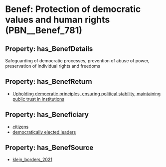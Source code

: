 # Benef: __Protection of democratic values and human rights__ (PBN__Benef_781)

## Property: has_BenefDetails

Safeguarding of democratic processes, prevention of abuse of power, preservation of individual rights and freedoms

## Property: has_BenefReturn

* [Upholding democratic principles, ensuring political stability, maintaining public trust in institutions](../BenefReturn/PBN__BenefReturn_850)

## Property: has_Beneficiary

* [citizens](../Stakeholder/PBN__Stakeholder_54)
* [democratically elected leaders](../Stakeholder/PBN__Stakeholder_317)

## Property: has_BenefSource

* [klein_borders_2021](../Article/PBN__Article_156)

